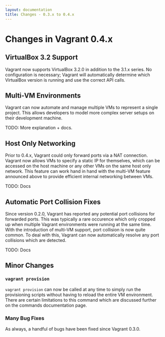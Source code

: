 ```yaml
---
layout: documentation
title: Changes - 0.3.x to 0.4.x
---
```

# Changes in Vagrant 0.4.x

## VirtualBox 3.2 Support

Vagrant now supports VirtualBox 3.2.0 in addition to the 3.1.x series.
No configuration is necessary; Vagrant will automatically determine which
VirtualBox version is running and use the correct API calls.

## Multi-VM Environments

Vagrant can now automate and manage multiple VMs to represent a single
project. This allows developers to model more complex server setups on
their development machine.

TODO: More explanation + docs.

## Host Only Networking

Prior to 0.4.x, Vagrant could only forward ports via a NAT connection.
Vagrant now allows VMs to specify a static IP for themselves, which
can be accessed on the host machine or any other VMs on the same
host only network. This feature can work hand in hand with the multi-VM
feature announced above to provide efficient internal networking between
VMs.

TODO: Docs

## Automatic Port Collision Fixes

Since version 0.2.0, Vagrant has reported any potential port collisions
for forwarded ports. This was typically a rare occurence which only cropped
up when multiple Vagrant environments were running at the same time. With
the introduction of multi-VM support, port collision is now quite common.
To deal with this, Vagrant can now automatically resolve any port collisions
which are detected.

TODO: Docs

## Minor Changes

### `vagrant provision`

`vagrant provision` can now be called at any time to simply run the provisioning
scripts without having to reload the entire VM environment. There are certain
limitations to this command which are discussed further on the commands
documentation page.

### Many Bug Fixes

As always, a handful of bugs have been fixed since Vagrant 0.3.0.
